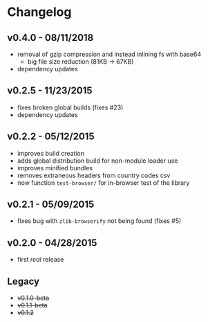 # Changelog

## v0.4.0 - 08/11/2018
- removal of gzip compression and instead inlining fs with base64
  - big file size reduction (81KB -> 67KB)
- dependency updates

## v0.2.5 - 11/23/2015
- fixes broken global builds (fixes #23)
- dependency updates

## v0.2.2 - 05/12/2015
- improves build creation
- adds global distribution build for non-module loader use
- improves minified bundles
- removes extraneous headers from country codes csv
- now function `test-browser/` for in-browser test of the library

## v0.2.1 - 05/09/2015
- fixes bug with `zlib-browserify` not being found (fixes #5)

## v0.2.0 - 04/28/2015
- first _real_ release

## Legacy
- ~~v0.1.0-beta~~
- ~~v0.1.1-beta~~
- ~~v0.1.2~~
